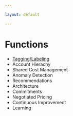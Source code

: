 ```yaml
---

layout: default

---
```


# Functions

- [Tagging/Labeling](tagging-labeling)
- Account Hierachy
- Shared Cost Management 
- Anomaly Detection 
- Recommendations
- Architecture
- Commitments
- Negotiated Pricing
- Continuous Improvement
- Learning
													
													
